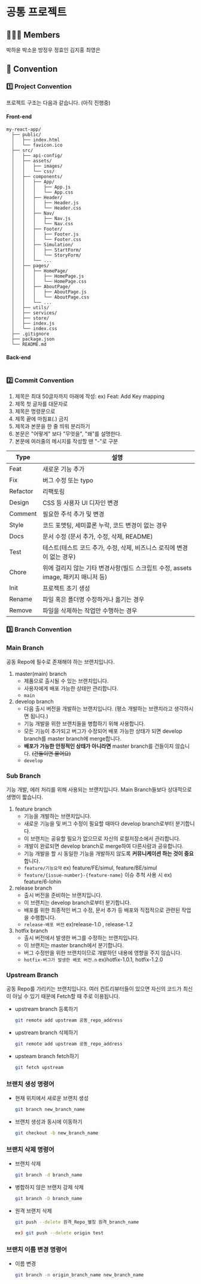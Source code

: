 # 공통 프로젝트


## 🙋🏻‍♂️ Members

박하윤
박소윤
방정우
정효인
김지홍
최영은

## 📌 Convention


###  1️⃣ Project Convention

프로젝트 구조는 다음과 같습니다. (아직 진행중)

#### Front-end
```
my-react-app/
  ├── public/
  │   ├── index.html
  │   └── favicon.ico
  ├── src/
  │   ├── api-config/
  │   ├── assets/
  │   │   ├── images/
  │   │   └── css/
  │   ├── components/
  │   │   ├── App/
  │   │   │   ├── App.js
  │   │   │   └── App.css
  │   │   ├── Header/
  │   │   │   ├── Header.js
  │   │   │   └── Header.css
  │   │   ├── Nav/
  │   │   │   ├── Nav.js
  │   │   │   └── Nav.css
  │   │   ├── Footer/
  │   │   │   ├── Footer.js
  │   │   │   └── Footer.css
  │   │   ├── Simulation/
  │   │   │   ├── StartForm/
  │   │   │   └── StoryForm/
  │   │   └── ...
  │   ├── pages/
  │   │   ├── HomePage/
  │   │   │   ├── HomePage.js
  │   │   │   └── HomePage.css
  │   │   ├── AboutPage/
  │   │   │   ├── AboutPage.js
  │   │   │   └── AboutPage.css
  │   │   └── ...
  │   ├── utils/
  │   ├── services/
  │   ├── store/
  │   ├── index.js
  │   └── index.css
  ├── .gitignore
  ├── package.json
  └── README.md
```

#### Back-end
```
```

### 2️⃣ Commit Convention

1. 제목은 최대 50글자까지 아래에 작성: ex) Feat: Add Key mapping
2. 제목 첫 글자를 대문자로  
3. 제목은 명령문으로  
4. 제목 끝에 마침표(.) 금지  
5. 제목과 본문을 한 줄 띄워 분리하기  
6. 본문은 "어떻게" 보다 "무엇을", "왜"를 설명한다.  
7. 본문에 여러줄의 메시지를 작성할 땐 "-"로 구분  

|Type|설명|
| -- | -- |
|Feat|새로운 기능 추가|
|Fix|버그 수정 또는 typo|
|Refactor|리팩토링|
|Design|CSS 등 사용자 UI 디자인 변경|
|Comment|필요한 주석 추가 및 변경|
|Style|코드 포맷팅, 세미콜론 누락, 코드 변경이 없는 경우|
|Docs|문서 수정 (문서 추가, 수정, 삭제, README)|
|Test|테스트(테스트 코드 추가, 수정, 삭제, 비즈니스 로직에 변경이 없는 경우)|
|Chore|위에 걸리지 않는 기타 변경사항(빌드 스크립트 수정, assets image, 패키지 매니저 등)|
|Init|프로젝트 초기 생성|
|Rename|파일 혹은 폴더명 수정하거나 옮기는 경우|
|Remove|파일을 삭제하는 작업만 수행하는 경우|

### 3️⃣ Branch Convention

### Main Branch

공동 Repo에 필수로 존재해야 하는 브랜치입니다.

1. master(main) branch
    - 제품으로 출시될 수 있는 브랜치입니다.
    - 사용자에게 배포 가능한 상태만 관리합니다.
    - `main`
2. develop branch
    - 다음 출시 버전을 개발하는 브랜치입니다. (평소 개발하는 브랜치라고 생각하시면 됩니다.)
    - 기능 개발을 위한 브랜치들을 병합하기 위해 사용합니다.
    - 모든 기능이 추가되고 버그가 수정되어 배포 가능한 상태가 되면 develop branch를 master branch에 merge합니다.
    - **배포가 가능한 안정적인 상태가 아니라면** master branch를  건들이지 않습니다. ~~(건들이면 물어요)~~
    - `develop`

### Sub Branch

기능 개발, 에러 처리를 위해 사용되는 브랜치입니다. Main Branch들보다 상대적으로 생명이 짧습니다.

1. feature branch
    - 기능을 개발하는 브랜치입니다.
    - 새로운 기능을 및 버그 수정이 필요할 때마다 develop branch로부터 분기합니다.
    - 이 브랜치는 공유할 필요가 없으므로 자신의 로컬저장소에서 관리합니다.
    - 개발이 완료되면 develop branch로 merge하여 다른사람과 공유합니다.
    - 기능 개발을 할 시 동일한 기능을 개발하지 않도록 **커뮤니케이션 하는 것이 중요**합니다.
    - `feature/기능요약` ex) feature/FE/simul, feature/BE/simul
    - `feature/{issue-number}-{feature-name}` 이슈 추척 사용 시 ex) feature/6-lohin
2. release branch
    - 출시 버전을 준비하는 브랜치입니다.
    - 이 브랜치는 develop branch로부터 분기합니다.
    - 배포를 위한 최종적인 버그 수정, 문서 추가 등 배포와 직접적으로 관련된 작업을 수행합니다.
    - `release-배포 버전` ex)release-1.0 , release-1.2
3. hotfix branch
    - 출시 버전에서 발생한 버그를 수정하는 브랜치입니다.
    - 이 브랜치는 master branch에서 분기합니다.
    - 버그 수정만을 위한 브랜치이므로 개발하던 내용에 영향을 주지 않습니다.
    - `hotfix-버그가 발생한 배포 버전.n`  ex)hotfix-1.0.1, hotfix-1.2.0

### Upstream Branch

공동 Repo를 가리키는 브랜치입니다. 여러 컨트리뷰터들이 있으면 자신의 코드가 최신이 아닐 수 있기 때문에 Fetch할 때 주로 이용됩니다.

- upstream branch 등록하기
    
    ```bash
    git remote add upstream 공동_repo_address
    ```
    
- upstream branch 삭제하기
    
    ```bash
    git remote add upstream 공동_repo_address
    ```
    
- upsteam branch fetch하기
    
    ```bash
    git fetch upstream
    ```
  
### 브랜치 생성 명령어

- 현재 위치에서 새로운 브랜치 생성
    
    ```bash
    git branch new_branch_name
    ```
    
- 브랜치 생성과 동시에 이동하기
    
    ```bash
    git checkout -b new_branch_name
    ```
    

### 브랜치 삭제 명령어

- 브랜치 삭제
    
    ```bash
    git branch -d branch_name
    ```
    
- 병합하지 않은 브랜치 강제 삭제
    
    ```bash
    git branch -D branch_name
    ```
    
- 원격 브랜치 삭제
    
    ```bash
    git push --delete 원격_Repo_별칭 원격_branch_name
    
    ex) git push --delete origin test
    ```
    

### 브랜치 이름 변경 명령어

- 이름 변경

    ```bash
    git branch -m origin_branch_name new_branch_name
    ```

